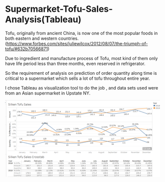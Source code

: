 # Supermarket-Tofu-Sales-Analysis(Tableau)

Tofu, originally from ancient China, is now one of the most popular foods in both eastern and western countries.(https://www.forbes.com/sites/juliewilcox/2012/08/07/the-triumph-of-tofu/#632b70566871)

Due to ingredient and manufacture process of Tofu, most kind of them only have life period less than three months, even reserved in refrigerator.

So the requirement of analysis on prediction of order quantity along time is critical to a supermarket which sells a lot of tofu throughout entire year.

I chose Tableau as visualization tool to do the job , and data sets used were from an Asian supermarket in Upstate NY.

![](https://github.com/pengzhang201909/Supermarket-Tofu-Sales-Analysis/blob/master/SilkenTofu.png)

